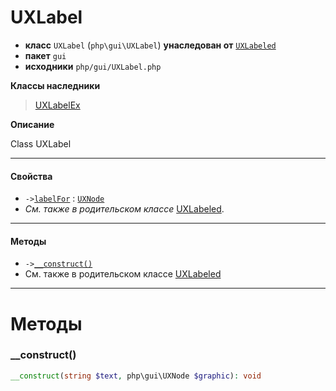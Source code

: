 # UXLabel

- **класс** `UXLabel` (`php\gui\UXLabel`) **унаследован от** [`UXLabeled`](https://github.com/jphp-group/jphp-gui-ext/blob/master/jphp-gui-ext/api-docs/classes/php/gui/UXLabeled.ru.md)
- **пакет** `gui`
- **исходники** `php/gui/UXLabel.php`

**Классы наследники**

> [UXLabelEx](https://github.com/jphp-group/jphp-gui-ext/blob/master/jphp-gui-ext/api-docs/classes/php/gui/UXLabelEx.ru.md)

**Описание**

Class UXLabel

---

#### Свойства

- `->`[`labelFor`](#prop-labelfor) : [`UXNode`](https://github.com/jphp-group/jphp-gui-ext/blob/master/jphp-gui-ext/api-docs/classes/php/gui/UXNode.ru.md)
- *См. также в родительском классе* [UXLabeled](https://github.com/jphp-group/jphp-gui-ext/blob/master/jphp-gui-ext/api-docs/classes/php/gui/UXLabeled.ru.md).

---

#### Методы

- `->`[`__construct()`](#method-__construct)
- См. также в родительском классе [UXLabeled](https://github.com/jphp-group/jphp-gui-ext/blob/master/jphp-gui-ext/api-docs/classes/php/gui/UXLabeled.ru.md)

---
# Методы

<a name="method-__construct"></a>

### __construct()
```php
__construct(string $text, php\gui\UXNode $graphic): void
```